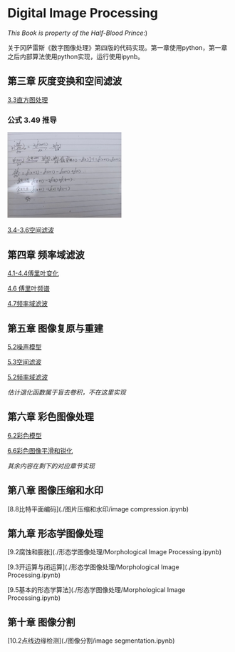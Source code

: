 # Digital Image Processing

*This Book is property of the Half-Blood Prince*:)

关于冈萨雷斯《数字图像处理》第四版的代码实现。第一章使用python，第一章之后内部算法使用python实现，运行使用ipynb。

## 第三章 灰度变换和空间滤波
[3.3直方图处理](.\灰度变换与空间滤波\hist_demo.py)

### 公式 3.49 推导

<img src="assets/lapras-1653658573462.jpg" alt="lapras" style="zoom: 25%;" />

[3.4-3.6空间滤波](.\灰度变换与空间滤波\filter_demo.py)

## 第四章 频率域滤波

[4.1-4.4傅里叶变化](./频率域滤波/fft.md)

[4.6 傅里叶频谱](./频率域滤波/FFT.ipynb)

[4.7频率域滤波](./频率域滤波/FFT.ipynb)

## 第五章 图像复原与重建

[5.2噪声模型](./图像复原与重建/IR.ipynb)

[5.3空间滤波](./图像复原与重建/IR.ipynb)

[5.2频率域滤波](./图像复原与重建/IR.ipynb)

*估计退化函数属于盲去卷积，不在这里实现*

## 第六章 彩色图像处理

[6.2彩色模型](./彩色图像处理/CIP.ipynb)

[6.6彩色图像平滑和锐化](./彩色图像处理/CIP.ipynb)

*其余内容在剩下的对应章节实现*
## 第八章 图像压缩和水印

[8.8比特平面编码](./图片压缩和水印/image compression.ipynb)

## 第九章 形态学图像处理

[9.2腐蚀和膨胀](./形态学图像处理/Morphological Image Processing.ipynb)

[9.3开运算与闭运算](./形态学图像处理/Morphological Image Processing.ipynb)

[9.5基本的形态学算法](./形态学图像处理/Morphological Image Processing.ipynb)

## 第十章  图像分割

[10.2点线边缘检测](./图像分割/image segmentation.ipynb)